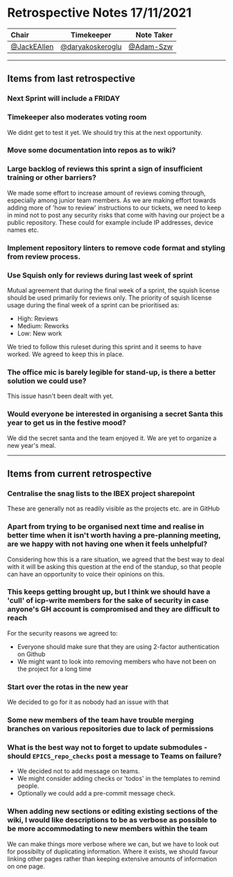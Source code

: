 # Retrospective Notes 17/11/2021

| Chair      | Timekeeper | Note Taker |
| :--------   | :---------: | ----------: |
| [@JackEAllen](https://github.com/JackEAllen) | [@daryakoskeroglu](https://github.com/daryakoskeroglu) | [@Adam-Szw](https://github.com/Adam-Szw) | 

--- 

## Items from last retrospective

### Next Sprint will include a FRIDAY

### Timekeeper also moderates voting room
We didnt get to test it yet. We should try this at the next opportunity.

### Move some documentation into repos as to wiki?

### Large backlog of reviews this sprint a sign of insufficient training or other barriers?
We made some effort to increase amount of reviews coming through, especially among junior team members.
As we are making effort towards adding more of 'how to review' instructions to our tickets, we need
to keep in mind not to post any security risks that come with having our project be a public repository. These
could for example include IP addresses, device names etc.

### Implement repository linters to remove code format and styling from review process.

###  Use Squish only for reviews during last week of sprint
Mutual agreement that during the final week of a sprint, the squish license should be used primarily for reviews only. The priority of squish license usage during the final week of a sprint can be prioritised as:
- High: Reviews
- Medium: Reworks
- Low: New work

We tried to follow this ruleset during this sprint and it seems to have worked. We agreed to keep this in place.

### The office mic is barely legible for stand-up, is there a better solution we could use?
This issue hasn't been dealt with yet.

### Would everyone be interested in organising a secret Santa this year to get us in the festive mood?
We did the secret santa and the team enjoyed it. We are yet to organize a new year's meal.

---

## Items from current retrospective

### Centralise the snag lists to the IBEX project sharepoint
These are generally not as readily visible as the projects etc. are in GitHub

### Apart from trying to be organised next time and realise in better time when it isn't worth having a pre-planning meeting, are we happy with not having one when it feels unhelpful?
Considering how this is a rare situation, we agreed that the best way to deal with it will be asking this question at the end of the standup, so that people can have an opportunity to voice their opinions on this.

### This keeps getting brought up, but I think we should have a 'cull' of icp-write members for the sake of security in case anyone's GH account is compromised and they are difficult to reach
For the security reasons we agreed to:
- Everyone should make sure that they are using 2-factor authentication on Github
- We might want to look into removing members who have not been on the project for a long time

### Start over the rotas in the new year
We decided to go for it as nobody had an issue with that

### Some new members of the team have trouble merging branches on various repositories due to lack of permissions

### What is the best way not to forget to update submodules - should `EPICS_repo_checks` post a message to Teams on failure?
- We decided not to add message on teams.
- We might consider adding checks or 'todos' in the templates to remind people.
- Optionally we could add a pre-commit message check.

### When adding new sections or editing existing sections of the wiki, I would like descriptions to be as verbose as possible to be more accommodating to new members within the team
We can make things more verbose where we can, but we have to look out for possibilty of duplicating information. Where it exists, we should favour linking other pages rather than keeping extensive amounts of information on one page.